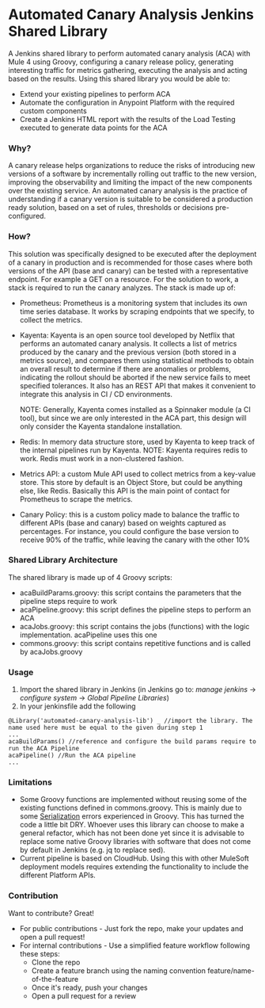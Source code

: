 
# Automated Canary Analysis Jenkins Shared Library
A Jenkins shared library to perform automated canary analysis (ACA) with Mule 4 using Groovy, configuring a canary release policy, generating interesting traffic for metrics gathering, executing the analysis and acting based on the results. Using this shared library you would be able to:
  - Extend your existing pipelines to perform ACA
  - Automate the configuration in Anypoint Platform with the required custom components
  - Create a Jenkins HTML report with the results of the Load Testing executed to generate data points for the ACA

### Why?
A canary release helps organizations to reduce the risks of introducing new versions of a software by incrementally rolling out traffic to the new version, improving the observability and limiting the impact of the new components over the existing service. An automated canary analysis is the practice of understanding if a canary version is suitable to be considered a production ready solution, based on a set of rules, thresholds or decisions pre-configured.

### How?
This solution was specifically designed to be executed after the deployment of a canary in production and is recommended for those cases where both versions of the API (base and canary) can be tested with a representative endpoint. For example a GET on a resource.
For the solution to work, a stack is required to run the canary analyzes. The stack is made up of:
-   Prometheus: Prometheus is a monitoring system that includes its own time series database. It works by scraping endpoints that we specify, to collect the metrics.

-   Kayenta: Kayenta is an open source tool developed by Netflix that performs an automated canary analysis. It collects a list of metrics produced by the canary and the previous version (both stored in a metrics source), and compares them using statistical methods to obtain an overall result to determine if there are anomalies or problems, indicating the rollout should be aborted if the new service fails to meet specified tolerances. It also has an REST API that makes it convenient to integrate this analysis in CI / CD environments.

	NOTE: Generally, Kayenta comes installed as a Spinnaker module (a CI tool), but since we are only interested in the ACA part, this design will only consider the Kayenta standalone installation.

-   Redis: In memory data structure store, used by Kayenta to keep track of the internal pipelines run by Kayenta.
NOTE: Kayenta requires redis to work. Redis must work in a non-clustered fashion.

-  Metrics API: a custom Mule API used to collect metrics from a key-value store. This store by default is an Object Store, but could be anything else, like Redis. Basically this API is the main point of contact for Prometheus to scrape the metrics.

- Canary Policy: this is a custom policy made to balance the traffic to different APIs (base and canary) based on weights captured as percentages. For instance, you could configure the base version to receive 90% of the traffic, while leaving the canary with the other 10%

### Shared Library Architecture
The shared library is made up of 4 Groovy scripts:
- acaBuildParams.groovy: this script contains the parameters that the pipeline steps require to work
- acaPipeline.groovy: this script defines the pipeline steps to perform an ACA
- acaJobs.groovy: this script contains the jobs (functions) with the logic implementation. acaPipeline uses this one
- commons.groovy: this script contains repetitive functions and is called by acaJobs.groovy

### Usage
1. Import the shared library in Jenkins (in Jenkins go to: *manage jenkins* -> *configure system* -> *Global Pipeline Libraries*)
2. In your jenkinsfile add the following
```
@Library('automated-canary-analysis-lib') _ //import the library. The name used here must be equal to the given during step 1
...
acaBuildParams() //reference and configure the build params require to run the ACA Pipeline
acaPipeline() //Run the ACA pipeline
...
```

### Limitations
- Some Groovy functions are implemented without reusing some of the existing functions defined in commons.groovy. This is mainly due to some [Serialization](https://stackoverflow.com/questions/37864542/jenkins-pipeline-notserializableexception-groovy-json-internal-lazymap) errors experienced in Groovy. This has turned the code a little bit DRY. Whoever uses this library can choose to make a general refactor, which has not been done yet since it is advisable to replace some native Groovy libraries with software that does not come by default in Jenkins (e.g. jq to replace sed).
- Current pipeline is based on CloudHub. Using this with other MuleSoft deployment models requires extending the functionality to include the different Platform APIs.

### Contribution

Want to contribute? Great!

* For public contributions - Just fork the repo, make your updates and open a pull request!
* For internal contributions - Use a simplified feature workflow following these steps:
   - Clone the repo
   - Create a feature branch using the naming convention feature/name-of-the-feature
   - Once it's ready, push your changes
   - Open a pull request for a review
